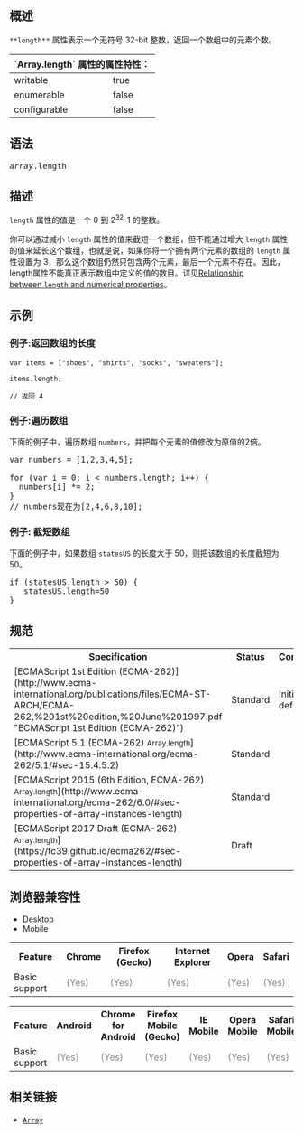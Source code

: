 ## 概述

`**length**` 属性表示一个无符号 32-bit 整数，返回一个数组中的元素个数。

<table class="standard-table">

<thead>

<tr>

<th class="header" colspan="2">`Array.length` 属性的属性特性：</th>

</tr>

</thead>

<tbody>

<tr>

<td>writable</td>

<td>true</td>

</tr>

<tr>

<td>enumerable</td>

<td>false</td>

</tr>

<tr>

<td>configurable</td>

<td>false</td>

</tr>

</tbody>

</table>

## 语法

<pre class="syntaxbox"><var>array</var>.length</pre>

## 描述

`length` 属性的值是一个 0 到 2<sup>32</sup>-1 的整数。

你可以通过减小 `length` 属性的值来截短一个数组，但不能通过增大 `length` 属性的值来延长这个数组，也就是说，如果你将一个拥有两个元素的数组的 `length` 属性设置为 3，那么这个数组仍然只包含两个元素，最后一个元素不存在。因此， length属性不能真正表示数组中定义的值的数目。详见[Relationship between `length` and numerical properties](https://developer.mozilla.org/en-US/docs/Web/JavaScript/Reference/Global_Objects/Array#Relationship_between_length_and_numerical_properties "Relationship between length and numerical properties")。

## 示例

### 例子:返回数组的长度

    var items = ["shoes", "shirts", "socks", "sweaters"];

    items.length; 

    // 返回 4

### 例子:遍历数组

下面的例子中，遍历数组 `numbers`，并把每个元素的值修改为原值的2倍。

<pre class="brush:js">var numbers = [1,2,3,4,5];

for (var i = 0; i < numbers.length; i++) {
  numbers[i] *= 2;
}
// numbers现在为[2,4,6,8,10];
</pre>

### 例子: 截短数组

下面的例子中，如果数组 `statesUS` 的长度大于 50，则把该数组的长度截短为 50。

<pre class="brush:js">if (statesUS.length > 50) {
   statesUS.length=50
}</pre>

## 规范

<table>

<tbody>

<tr>

<th scope="col">Specification</th>

<th scope="col">Status</th>

<th scope="col">Comment</th>

</tr>

<tr>

<td>[ECMAScript 1st Edition (ECMA-262)](http://www.ecma-international.org/publications/files/ECMA-ST-ARCH/ECMA-262,%201st%20edition,%20June%201997.pdf "ECMAScript 1st Edition (ECMA-262)")</td>

<td><span class="spec-Standard">Standard</span></td>

<td>Initial definition.</td>

</tr>

<tr>

<td>[ECMAScript 5.1 (ECMA-262)  
<small lang="zh-CN">Array.length</small>](http://www.ecma-international.org/ecma-262/5.1/#sec-15.4.5.2)</td>

<td><span class="spec-Standard">Standard</span></td>

<td> </td>

</tr>

<tr>

<td>[ECMAScript 2015 (6th Edition, ECMA-262)  
<small lang="zh-CN">Array.length</small>](http://www.ecma-international.org/ecma-262/6.0/#sec-properties-of-array-instances-length)</td>

<td><span class="spec-Standard">Standard</span></td>

<td> </td>

</tr>

<tr>

<td>[ECMAScript 2017 Draft (ECMA-262)  
<small lang="zh-CN">Array.length</small>](https://tc39.github.io/ecma262/#sec-properties-of-array-instances-length)</td>

<td><span class="spec-Draft">Draft</span></td>

<td> </td>

</tr>

</tbody>

</table>

## 浏览器兼容性

<div>

<div class="htab"><a name="AutoCompatibilityTable" id="AutoCompatibilityTable"></a>

*   <a>Desktop</a>
*   <a>Mobile</a>

</div>

</div>

<div id="compat-desktop">

<table class="compat-table">

<tbody>

<tr>

<th>Feature</th>

<th>Chrome</th>

<th>Firefox (Gecko)</th>

<th>Internet Explorer</th>

<th>Opera</th>

<th>Safari</th>

</tr>

<tr>

<td>Basic support</td>

<td><span title="Please update this with the earliest version of support." style="color: #888;">(Yes)</span></td>

<td><span title="Please update this with the earliest version of support." style="color: #888;">(Yes)</span></td>

<td><span title="Please update this with the earliest version of support." style="color: #888;">(Yes)</span></td>

<td><span title="Please update this with the earliest version of support." style="color: #888;">(Yes)</span></td>

<td><span title="Please update this with the earliest version of support." style="color: #888;">(Yes)</span></td>

</tr>

</tbody>

</table>

</div>

<div id="compat-mobile">

<table class="compat-table">

<tbody>

<tr>

<th>Feature</th>

<th>Android</th>

<th>Chrome for Android</th>

<th>Firefox Mobile (Gecko)</th>

<th>IE Mobile</th>

<th>Opera Mobile</th>

<th>Safari Mobile</th>

</tr>

<tr>

<td>Basic support</td>

<td><span title="Please update this with the earliest version of support." style="color: #888;">(Yes)</span></td>

<td><span title="Please update this with the earliest version of support." style="color: #888;">(Yes)</span></td>

<td><span title="Please update this with the earliest version of support." style="color: #888;">(Yes)</span></td>

<td><span title="Please update this with the earliest version of support." style="color: #888;">(Yes)</span></td>

<td><span title="Please update this with the earliest version of support." style="color: #888;">(Yes)</span></td>

<td><span title="Please update this with the earliest version of support." style="color: #888;">(Yes)</span></td>

</tr>

</tbody>

</table>

</div>

## 相关链接

*   [`Array`](/zh-CN/docs/Web/JavaScript/Reference/Array "此页面仍未被本地化, 期待您的翻译!")